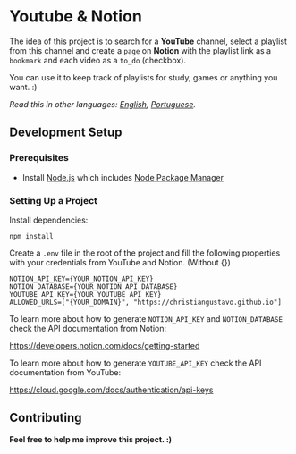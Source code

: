 # **Youtube & Notion**

The idea of this project is to search for a **YouTube** channel, select a playlist from this channel and create a `page` on **Notion** with the playlist link as a `bookmark` and each video as a `to_do` (checkbox).

You can use it to keep track of playlists for study, games or anything you want. :)

*Read this in other languages: [English][readme_en], [Portuguese][readme_pt_br].*

## **Development Setup**

### **Prerequisites**

- Install [Node.js] which includes [Node Package Manager][npm]

### **Setting Up a Project**

Install dependencies:

```
npm install
```

Create a `.env` file in the root of the project and fill the following properties with your credentials from YouTube and Notion. (Without {})

```
NOTION_API_KEY={YOUR_NOTION_API_KEY}
NOTION_DATABASE={YOUR_NOTION_API_DATABASE}
YOUTUBE_API_KEY={YOUR_YOUTUBE_API_KEY}
ALLOWED_URLS=["{YOUR_DOMAIN}", "https://christiangustavo.github.io"]
```

To learn more about how to generate `NOTION_API_KEY` and `NOTION_DATABASE` check the API documentation from Notion:

https://developers.notion.com/docs/getting-started

To learn more about how to generate `YOUTUBE_API_KEY` check the API documentation from YouTube:

https://cloud.google.com/docs/authentication/api-keys

## **Contributing**

**Feel free to help me improve this project. :)** 

[node.js]: https://nodejs.org/
[npm]: https://www.npmjs.com/get-npm
[readme_en]: README.md
[readme_pt_br]: README.pt-br.md
